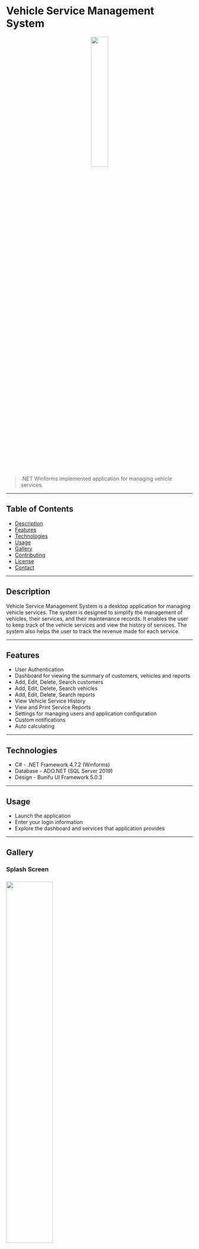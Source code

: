 # Vehicle Service Management System

<div align = "center">
    <img src="https://cdn.discordapp.com/attachments/837093180783722536/1101531086770679969/logo.png" width="30%">
</div>

> .NET Winforms implemented application for managing vehicle services.

---

## Table of Contents

- [Description](#description)
- [Features](#features)
- [Technologies](#technologies)
- [Usage](#usage)
- [Gallery](#gallery)
- [Contributing](#contributing)
- [License](#license)
- [Contact](#contact)

---

## Description

Vehicle Service Management System is a desktop application for managing vehicle services. The system is designed to simplify the management of vehicles, their services, and their maintenance records. It enables the user to keep track of the vehicle services and view the history of services. The system also helps the user to track the revenue made for each service.

---

## Features

- User Authentication
- Dashboard for viewing the summary of customers, vehicles and reports
- Add, Edit, Delete, Search customers
- Add, Edit, Delete, Search vehicles
- Add, Edit, Delete, Search reports
- View Vehicle Service History
- View and Print Service Reports
- Settings for managing users and application configuration
- Custom notifications
- Auto calculating

---

## Technologies

- C# - .NET Framework 4.7.2 (Winforms)
- Database - ADO.NET (SQL Server 2019)
- Design - Bunifu UI Framework 5.0.3

---


## Usage

- Launch the application
- Enter your login information
- Explore the dashboard and services that application provides

---
## Gallery
<h3>Splash Screen<h3/>
<img src="https://cdn.discordapp.com/attachments/837093180783722536/1101778838498840636/image.png" width="50%">

<h3>Login Page<h3/>
<img src="https://cdn.discordapp.com/attachments/837093180783722536/1101778932434489424/image.png" width="50%">

<h3>Main<h3/>

 - Home
<img src="https://cdn.discordapp.com/attachments/837093180783722536/1101787315816374302/image.png" width="50%">

 - Customers
<img src="https://cdn.discordapp.com/attachments/837093180783722536/1101780118663335956/image.png" width="50%">

 - Vehicles
<img src="https://cdn.discordapp.com/attachments/837093180783722536/1101781945073008670/image.png" width="50%">

 - Reports
<img src="https://cdn.discordapp.com/attachments/837093180783722536/1101786582303903795/image.png" width="50%">

 - Calendar
<img src="https://cdn.discordapp.com/attachments/837093180783722536/1101786965696839700/image.png" width="50%">

<h3>Interaction panels<h3/>

 - Customer's vehicles
 <img src="https://cdn.discordapp.com/attachments/837093180783722536/1101787497119359016/image.png" width="50%">
 
  - Vehicle's reports history
 <img src="https://cdn.discordapp.com/attachments/837093180783722536/1101787621195251712/image.png" width="50%">
 
  - Vehicle options panel
 <img src="https://cdn.discordapp.com/attachments/837093180783722536/1101787751105437696/image.png" width="20%">
 
   - Add vehicle | search customers panel
 <img src="https://cdn.discordapp.com/attachments/837093180783722536/1101788134431281223/image.png" width="50%">
 
   - Add report | search vehicles panel
 <img src="https://cdn.discordapp.com/attachments/837093180783722536/1101788021147312198/image.png" width="50%">
 
   - Add/Edit vehicle
 <div style = "display: grid;">
    <img src="https://cdn.discordapp.com/attachments/837093180783722536/1101787861629554739/image.png" width="45%">
    <img src="https://cdn.discordapp.com/attachments/837093180783722536/1101792307923124265/image.png" width="45%">
 </div>
 
  - Add/Edit report
 <div style = "display: grid;">
    <img src="https://cdn.discordapp.com/attachments/837093180783722536/1101788236533207040/image.png" width="48%">
    <img src="https://cdn.discordapp.com/attachments/837093180783722536/1101788314987659334/image.png" width="48%">
 </div>
 
  - Add/Edit/Delete item to report
 <div style = "display: grid;">
    <img src="https://cdn.discordapp.com/attachments/837093180783722536/1101797807989465168/image.png" width="50%">
    <img src="https://cdn.discordapp.com/attachments/837093180783722536/1101797853598318673/image.png" width="50%">
 </div>
 
  - Report preview (ready to print)
 <img src="https://cdn.discordapp.com/attachments/837093180783722536/1101788505564266536/image.png" width="50%">
 
 <h3>Alerts<h3/>
  <img src="https://cdn.discordapp.com/attachments/837093180783722536/1101793567111921714/image.png" width="50%">
  <img src="https://cdn.discordapp.com/attachments/837093180783722536/1101793903386042448/image.png" width="30%">
  <img src="https://cdn.discordapp.com/attachments/837093180783722536/1101794222232830022/image.png" width="50%">
  <img src="https://cdn.discordapp.com/attachments/837093180783722536/1101794591885238322/image.png" width="50%">

 <h3>Notifications<h3/>
   <img src="https://cdn.discordapp.com/attachments/837093180783722536/1101794930873094154/image.png" width="50%">
   <img src="https://cdn.discordapp.com/attachments/837093180783722536/1101795390413623367/image.png" width="50%">
   
 <h3>Database diagram<h3/>
   <img src="https://cdn.discordapp.com/attachments/837093180783722536/1101797545086304336/image.png" width="50%">
---

## Contributing

Contributions are welcome! Fork the repo and submit a pull request.

---

## License

Distributed under the MIT License. See `LICENSE` for more information.

---

## Contact

- Email - [dobri0316@abv.bg](dobri0316@abv.bg)
- LinkedIn - [dobri-ivanov](https://www.linkedin.com/in/dobri-ivanov/)
